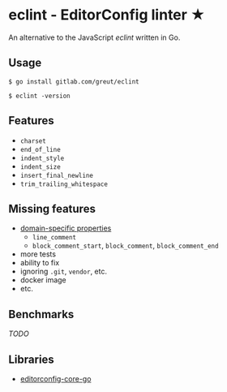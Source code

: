 # eclint - EditorConfig linter ★

An alternative to the JavaScript _eclint_ written in Go.

## Usage

```
$ go install gitlab.com/greut/eclint

$ eclint -version
```

## Features

- `charset`
- `end_of_line`
- `indent_style`
- `indent_size`
- `insert_final_newline`
- `trim_trailing_whitespace`

## Missing features

- [domain-specific properties](https://github.com/editorconfig/editorconfig/wiki/EditorConfig-Properties#ideas-for-domain-specific-properties)
    - `line_comment`
    - `block_comment_start`, `block_comment`, `block_comment_end`
- more tests
- ability to fix
- ignoring `.git`, `vendor`, etc.
- docker image
- etc.

## Benchmarks

*TODO*

## Libraries

- [editorconfig-core-go](https://github.com/editorconfig/editorconfig-core-go)
